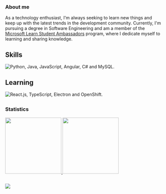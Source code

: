 ### About me  
As a technology enthusiast, I'm always seeking to learn new things and keep up with the latest trends in the development community. Currently, I'm pursuing a degree in Software Engineering and am a member of the [Microsoft Learn Student Ambassadors](https://mvp.microsoft.com/pt-BR/studentambassadors/profile/f518e1c9-eb8d-4a99-ae86-30bbf227b944) program, where I dedicate myself to learning and sharing knowledge.  

##
<div>
  <h2>Skills</h2>
  <img src="https://skillicons.dev/icons?i=python,java,javascript,angular,cs,mysql" 
       title="Python, Java, JavaScript, Angular, C# and MySQL."/>

<br>
<div>
  <h2>Learning</h2>
  <img src="https://skillicons.dev/icons?i=react,typescript,electron,openshift"
       title="React.js, TypeScript, Electron and OpenShift."/>
</div>

##  
### Statistics  
    
<a href="https://github.com/ramonvc">  
  <img height="180rem" src="https://github-readme-stats.vercel.app/api/top-langs/?username=ramonvc&count_private=true&layout=compact&langs_count=7&count_private=true&theme=transparent"/>  
  <img height="180rem" src="https://streak-stats.demolab.com/?user=ramonvc&theme=transparent"/>
</a>  

##

![](https://visitor-badge.laobi.icu/badge?page_id=ramonvc.readme)


